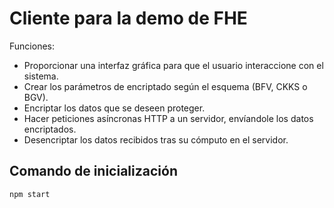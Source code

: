# Cliente para la demo de FHE

Funciones:
- Proporcionar una interfaz gráfica para que el usuario interaccione con el sistema.
- Crear los parámetros de encriptado según el esquema (BFV, CKKS o BGV).
- Encriptar los datos que se deseen proteger.
- Hacer peticiones asíncronas HTTP a un servidor, envíandole los datos encriptados.
- Desencriptar los datos recibidos tras su cómputo en el servidor.

## Comando de inicialización

```
npm start
```